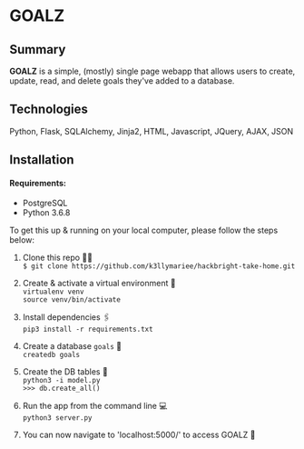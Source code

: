 # GOALZ

## Summary
**GOALZ** is a simple, (mostly) single page webapp that allows users to create, update, read, and delete goals they've added to a database. 

## Technologies

Python, Flask, SQLAlchemy, Jinja2, HTML, Javascript, JQuery, AJAX, JSON

## Installation

#### Requirements:
- PostgreSQL
- Python 3.6.8

To get this up & running on your local computer, please follow the steps below:

1. Clone this repo 👯‍♀️ <br>
```$ git clone https://github.com/k3llymariee/hackbright-take-home.git```

2. Create & activate a virtual environment 🤖 <br>
```virtualenv venv``` <br>
```source venv/bin/activate```

3. Install dependencies 🖇️ <br>
```pip3 install -r requirements.txt```

4. Create a database `goals` 💫<br>
```createdb goals```

5. Create the DB tables 💾<br>
```python3 -i model.py```<br>
```>>> db.create_all()```

6. Run the app from the command line 💻<br>
```python3 server.py```

7. You can now navigate to 'localhost:5000/' to access GOALZ 🎉